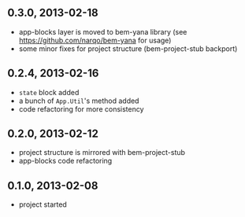 
0.3.0, 2013-02-18
-----------------

  - app-blocks layer is moved to bem-yana library
    (see https://github.com/narqo/bem-yana for usage)
  - some minor fixes for project structure (bem-project-stub backport)

0.2.4, 2013-02-16
-----------------

  - `state` block added
  - a bunch of `App.Util`'s method added
  - code refactoring for more consistency

0.2.0, 2013-02-12
-----------------

  - project structure is mirrored with bem-project-stub
  - app-blocks code refactoring

0.1.0, 2013-02-08
-----------------

  - project started